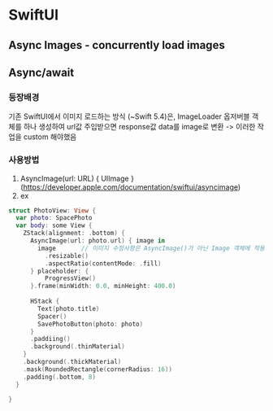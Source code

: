 # SwiftUI

## Async Images - concurrently load images

## Async/await
### 등장배경
기존 SwiftUI에서 이미지 로드하는 방식 (~Swift 5.4)은,
ImageLoader 옵저버블 객체를 하나 생성하여 url값 주입받으면 response값 data를 image로 변환 -> 이러한 작업을 custom 해야했음

### 사용방법
1. AsyncImage(url: URL) { UIImage } (https://developer.apple.com/documentation/swiftui/asyncimage)
2. ex
```swift
struct PhotoView: View {
  var photo: SpacePhoto
  var body: some View {
    ZStack(alignment: .bottom) {
      AsyncImage(url: photo.url) { image in
        image       // 이미지 수정사항은 AsyncImage()가 아닌 Image 객체에 적용해야함
          .resizable()
          .aspectRatio(contentMode: .fill)
      } placeholder: {
          ProgressView()
      }.frame(minWidth: 0.0, minHeight: 400.0)
      
      HStack {
        Text(photo.title)
        Spacer()
        SavePhotoButton(photo: photo)
      }
      .paddiing()
      .background(.thinMaterial)
    }
    .background(.thickMaterial)
    .mask(RoundedRectangle(cornerRadius: 16))
    .padding(.bottom, 8)
  }

}
```
